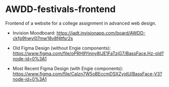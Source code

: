 # AWDD-festivals-frontend
Frontend of a website for a college assignment in advanced web design.

- Invision Moodboard: https://iadt.invisionapp.com/board/AWDD-ckfp9hwyl07mw18v8f4tfsr2s

- Old Figma Design (without Engie components): https://www.figma.com/file/oPRH9Yinny8IJE1FaTzjG7/BassFace.Hz-old?node-id=0%3A1

- Most Recent Figma Design (with Engie components): https://www.figma.com/file/Calzn7W5oBEccmDSXZyjdU/BassFace-V3?node-id=0%3A1
